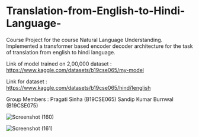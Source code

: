 # Translation-from-English-to-Hindi-Language-
Course Project for the course Natural Language Understanding.  Implemented a transformer based encoder decoder architecture for the task of translation from english to hindi language.

Link of model trained on 2,00,000 dataset : https://www.kaggle.com/datasets/b19cse065/my-model

Link for dataset : https://www.kaggle.com/datasets/b19cse065/hindi1english


Group Members :
Pragati Sinha (B19CSE065)
Sandip Kumar Burnwal (B19CSE075)

![Screenshot (160)](https://user-images.githubusercontent.com/59009348/183917823-6b090f68-9af3-4105-9bc8-dd99d1f95eaf.png)

![Screenshot (161)](https://user-images.githubusercontent.com/59009348/183918136-9c78fca7-2de4-4975-8f75-5d2c8072e522.png)
